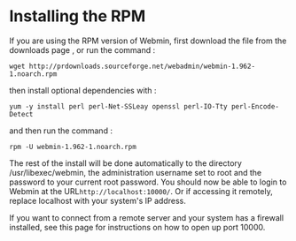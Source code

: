 Installing the RPM
===
If you are using the RPM version of Webmin, first download the file from the downloads page , or run the command :

```
wget http://prdownloads.sourceforge.net/webadmin/webmin-1.962-1.noarch.rpm
```
then install optional dependencies with :
```
yum -y install perl perl-Net-SSLeay openssl perl-IO-Tty perl-Encode-Detect
```
and then run the command :
```
rpm -U webmin-1.962-1.noarch.rpm
```
The rest of the install will be done automatically to the directory /usr/libexec/webmin, the administration username set to root and the password to your current root password. You should now be able to login to Webmin at the URL` http://localhost:10000/ `. Or if accessing it remotely, replace localhost with your system's IP address.

If you want to connect from a remote server and your system has a firewall installed, see this page for instructions on how to open up port 10000.